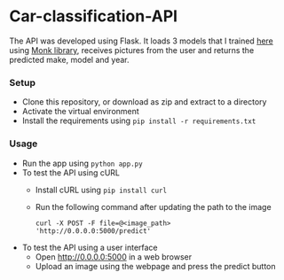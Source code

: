 # Car-classification-API

The API was developed using Flask. It loads 3 models that I trained [here](https://github.com/PiyushM1/Car-make-model-and-year-classifier) using [Monk library](https://github.com/Tessellate-Imaging/monk_v1), receives pictures from the user and returns the predicted make, model and year.

### Setup
- Clone this repository, or download as zip and extract to a directory
- Activate the virtual environment
- Install the requirements using `pip install -r requirements.txt`

### Usage
- Run the app using `python app.py`
- To test the API using cURL
  - Install cURL using `pip install curl`
  - Run the following command after updating the path to the image 
  
    `curl -X POST -F file=@<image_path> 'http://0.0.0.0:5000/predict'`
- To test the API using a user interface
  - Open http://0.0.0.0:5000 in a web browser
  - Upload an image using the webpage and press the predict button
